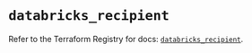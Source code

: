 # `databricks_recipient`

Refer to the Terraform Registry for docs: [`databricks_recipient`](https://registry.terraform.io/providers/databricks/databricks/1.70.0/docs/resources/recipient).
